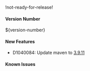 !not-ready-for-release!

#### Version Number
${version-number}

#### New Features
- D1040084: Update maven to [3.9.11](https://maven.apache.org/docs/3.9.11/release-notes.html)

#### Known Issues
